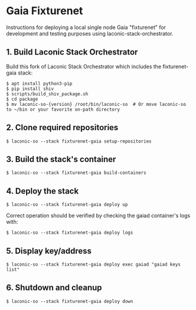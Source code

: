 # Gaia Fixturenet

Instructions for deploying a local single node Gaia "fixturenet" for development and testing purposes using laconic-stack-orchestrator.

## 1. Build Laconic Stack Orchestrator
Build this fork of Laconic Stack Orchestrator which includes the fixturenet-gaia stack:
```
$ apt install python3-pip
$ pip install shiv
$ scripts/build_shiv_package.sh
$ cd package
$ mv laconic-so-{version} /root/bin/laconic-so  # Or move laconic-so to ~/bin or your favorite on-path directory
```

## 2. Clone required repositories
```
$ laconic-so --stack fixturenet-gaia setup-repositories
```
## 3. Build the stack's container
```
$ laconic-so --stack fixturenet-gaia build-containers
```
## 4. Deploy the stack
```
$ laconic-so --stack fixturenet-gaia deploy up
```
Correct operation should be verified by checking the gaiad container's logs with:
```
$ laconic-so --stack fixturenet-gaia deploy logs
```
## 5. Display key/address
```
$ laconic-so --stack fixturenet-gaia deploy exec gaiad "gaiad keys list"
```
## 6. Shutdown and cleanup
```
$ laconic-so --stack fixturenet-gaia deploy down
```
